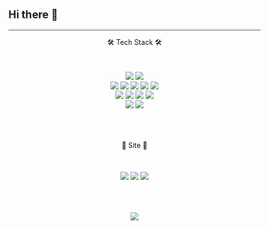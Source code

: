  ## Hi there 👋


 ---


<p align="center">
🛠 Tech Stack 🛠
</p>
<br/>
 
<p align="center">
 <img src="https://img.shields.io/badge/Java-inactive?style=flat-square&logo=OpenJDK&logoColor=white"/>
 <img src="https://img.shields.io/badge/Spring-6DB33F?style=flat-square&logo=Spring&logoColor=white"/>
 <br/>
 <img src="https://img.shields.io/badge/JavaScript-F7DF1E?style=flat-square&logo=JavaScript&logoColor=white"/>
 <img src="https://img.shields.io/badge/TypeScript-important?style=flat-square&logo=TypeScript&logoColor=white"/>
 <img src="https://img.shields.io/badge/React-61DAFB?style=flat-square&logo=React&logoColor=white"/> 
 <img src="https://img.shields.io/badge/Vue.js-4FC08D?style=flat-square&logo=Vue.js&logoColor=white"/> 
 <img src="https://img.shields.io/badge/CSS-blue?style=flat-square&logo=CSS3&logoColor=white"/>
 <br/>
 <img src="https://img.shields.io/badge/Hibernate-blueviolet?style=flat-square&logo=Hibernate&logoColor=white"/>
 <img src="https://img.shields.io/badge/PostgreSQL-white?style=flat-square&logo=PostgreSQL&logoColor=4169E1"/>
 <img src="https://img.shields.io/badge/Oracle-red?style=flat-square&logo=Oracle&logoColor=white"/>
 <img src="https://img.shields.io/badge/MySQL-9cf?style=flat-square&logo=MySQL&logoColor=white"/>
 <br/>
 <img src="https://img.shields.io/badge/Docker-2496ED?style=flat-square&logo=Docker&logoColor=white"/>
 <img src="https://img.shields.io/badge/Kubernetes-326CE5?style=flat-square&logo=Kubernetes&logoColor=white"/>
</p>

<br/><br/>

<p align="center">
🤔 Site 🤔
</p>
<br/>
<p align="center">
 <a href="https://github.com/Hotsse"><img src="https://img.shields.io/badge/Git-black?style=flat-square&logo=Git&logoColor=white&link=https://github.com/Hotsse"/></a>
 <a href="https://hotsse.github.io"><img src="https://img.shields.io/badge/Blog-brightgreen?style=flat-square&logo=Bloglovin&logoColor=white&link=https://hotsse.github.io"/></a>
 <a href="dkdlrja@gmail.com"><img src="https://img.shields.io/badge/Gmail-d14836?style=flat-square&logo=Gmail&logoColor=white"/></a> 
</p>

<br/><br/>

<p align="center">
<img src="https://github-readme-stats.vercel.app/api?username=Hotsse&theme=tokyonight"/>
</p>
